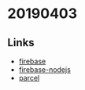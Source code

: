 # 20190403
## Links
- [firebase](https://firebase.google.com/docs/hosting/quickstart)
- [firebase-nodejs](https://forest71.tistory.com/165)
- [parcel](https://parceljs.org/getting_started.html)